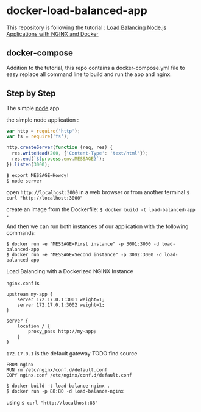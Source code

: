 # docker-load-balanced-app

This repository is following the tutorial : [Load Balancing Node.js Applications with NGINX and Docker](https://auth0.com/blog/load-balancing-nodejs-applications-with-nginx-and-docker/)


## docker-compose

Addition to the tutorial, this repo contains a docker-compose.yml file to easy replace all command line to build and run the app and nginx.



## Step by Step



The simple [node](https://nodejs.org/) app

the simple node application :
```javascript
var http = require('http');
var fs = require('fs');

http.createServer(function (req, res) {
  res.writeHead(200, {'Content-Type': 'text/html'});
  res.end(`${process.env.MESSAGE}`);
}).listen(3000);
```

```shell
$ export MESSAGE=Howdy!
$ node server
```

open `http://localhost:3000` in a web browser or from another terminal `$ curl "http://localhost:3000"`

create an image from the Dockerfile:
`$ docker build -t load-balanced-app .`

And then we can run both instances of our application with the following commands:
```shell
$ docker run -e "MESSAGE=First instance" -p 3001:3000 -d load-balanced-app
$ docker run -e "MESSAGE=Second instance" -p 3002:3000 -d load-balanced-app
```

Load Balancing with a Dockerized NGINX Instance

`nginx.conf` is

```
upstream my-app {
    server 172.17.0.1:3001 weight=1;
    server 172.17.0.1:3002 weight=1;
}

server {
    location / {
        proxy_pass http://my-app;
    }
}
```

`172.17.0.1` is the default gateway TODO find source

```
FROM nginx
RUN rm /etc/nginx/conf.d/default.conf
COPY nginx.conf /etc/nginx/conf.d/default.conf
```




```
$ docker build -t load-balance-nginx .
$ docker run -p 88:80 -d load-balance-nginx
```

using `$ curl "http://localhost:88"`
